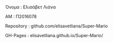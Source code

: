 Όνομα : Ελισάβετ Λιάνα

ΑΜ : Π2016078

Repository : github.com/elisavetliana/Super-Mario

GH-Pages : elisavetliana.github.io/Super-Mario/
